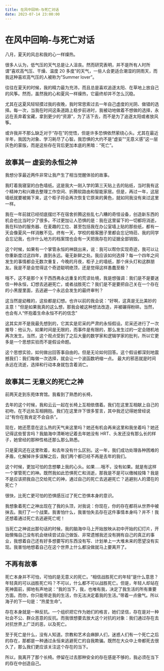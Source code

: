 ```yaml
---
title: 在风中回响-与死亡对话
date: 2023-07-14 23:00:00
---
```


# 在风中回响-与死亡对话

八月，夏天的风总和我的心一样燥热。

很多人认为，低气压的天气总是让人沮丧。然而研究表明，并不是所有人时所谓“喜欢高气压、干燥、温度 20 多度”的天气，一些人会更适合潮湿的阴雨天，而我这种喜欢高气压的人被称为”Summer lover”。

往往在夏天的时候，我的精力最为充沛，而且总是喜欢追逐太阳、在草地上放自己的风筝。然而，虽然我的心和夏风一样燥热，它最终却并不怎么沉稳。

尤其在这夏风轻轻摸过我的夜晚，我时常思索过去一年自己虚度的光阴、做错的选择。每一次，当我在时间这条道路上稳步前进时，我被动地做着不想做的选择，永远在丢弃着宝藏，拿到更少的“资源”，为了活下去，而不是为了追逐太阳或者放风筝。

或许我并不那么缺乏对于“存在”的觉悟，但是许多恐惧依然萦绕心头。尤其在最近半年，我因为对象、学习耗尽了心智。我恐惧的大约不是“虚妄”“无意义感”这一层灰色的蒙版，而是这些存在背后更加本底的黑暗：“死亡”。

## 故事其一 虚妄的永恒之神

我想分享最近两件非常让我产生了相当觉醒体验的故事。

我盯着我寝室的白色墙纸。这是我大一刚入学的第三天贴上去的贴纸，当时我有这个精神力和兴趣去整理工作空间、折腾软路由和智能家居。但是，再过一年，这层墙纸就要被揭下来，这个柜子将会再次恢复它原来的黄色，就如同我没有来过这里一样。

我在一年前就已经彻底摆烂不在宿舍折腾这些乱七八糟的奇怪设备，创造新东西的机会也比当时少了很多。不过更加让人恐惧的是：我在这里留下的一切都将消逝，我在科协的服务器、在麦趣的工位、甚至包括我在办公室墙上贴的那些纸，都有一天会像夏风一样消散不见。终有一天，学校的极客圈子里都会忘记特菈、我的同学会忘记我，也许什么地方的档案馆也会有一天把我存在的证据全部销毁。

这个时候，如果有一个掌管永恒的神跳出来，说：我可以帮你实现奇迹，我可以让你重新度过这四年，直到永远。毫无新鲜之处。我应该如何选择？每一个四年之间发生的事情都会无数次重复，今晚的月夜，柜子上的墙纸，那个床头灯和这群朋友。我是不是会觉得这个奇迹聪明绝顶，还是觉得这样愚蠢至极？

哦不，这不是那个关于西西弗永远重复的荒谬处境，我是想强调：我们是不是要迷信一种永恒，幻想去逃避死亡，或者战胜死亡？我们是不是要把自己关在一个存在的小黑屋里面，去逃避一个永远会发生的最终审判？

这当然是幼稚的，这些都是幻想。也许以前的我会说：“好啊，这真是无比美妙的主意！”但是如果我真的这么想，那我会被这种想法改造，并被碾得粉碎。当然，也会有人“怀抱着生命永恒不朽的信念”

这其实并不是我最先想到的，它其实是尼采的严肃的永恒假设。尼采还进行了一次推导：他认为，如果时间是无限的，而事件是有限的，那么发生过的一定会随机地再次发生。当然，这个观点受到了之后大量的数学家和逻辑学家的批判，所以它更多是一个思想实验而不是假设命题。

这个思想实验，如何做出回答事自由的。但是无论如何回答。这个假设都深刻地震撼我们：我们每做一次选择，就会让一个波函数坍缩一点。 最大的邪恶就是时间永远在流逝，选择和行动本身就包含着消亡。

## 故事其二 无意义的死亡之神

前两天走到东苑体育馆。我看到了熟悉的长椅，

去年的这个时候，我和云云一起在长椅上互相依偎着。我们在这里互相献上自己的初吻，在不远处互相拥抱。我们在这里许下很多誓言，其中我还记得她曾经说过“有你在我肯定不会自杀”。

现在，她还愿意在这么热的天气来这里吗？她还有机会再来这里和我坐着吗？她还记得这些誓言吗？我脑海中清晰地记着去年她没有 HRT、头发还没有那么长的样子，她曾经的那种性格还那么那么熟悉。

只是夏风还在这里吹着，和去年没有什么区别。这一年，我们成功处理各种困难的矛盾，化解掉许多误解之后，我们两个都已经不再是去年的我们。

这个时候，更加可怕的念想攀上我的心头。如果…..哦不，没有如果。就是有这样一个掌管死亡的神。既然我如此恐惧死亡和消逝，那我是不是可以缴械投降？我是不是应该把我自己交给死亡的神，通过自己的死亡去逃避死亡？逃避别人的潜在的死亡？

很快，比死亡更可怕的恐惧感压过了死亡恐惧本身的意识。

我想象着死亡之神出现在了我的头顶，对我说：你现在，你的存在都将从世界中被抹去。我打了一个战栗。我害怕什么，我害怕失去存在这件事情本身吗？并不！我还想着通过死亡去逃避死亡呢！

当死亡之神说出那句话的时候，我的脑海中马上开始放映从初中开始的幻灯片，开始懊悔自己没有机会继续尝试自己做饭、非常遗憾我还没有拥有自己的真正的事业，我想着自己还有好多想要写的东西没有写、计划单上一大堆未来的愿望没有实现。我害怕地想着自己在这个世界上什么都没做就马上要离开了。

## 不再有故事

死亡本身并不可怕，可怕的是无意义的死亡。“相信战胜死亡的年轻”是什么意思？年轻真的可以战胜死亡吗？不可以，什么都不可以战胜死亡。但是，年轻人却站在死神面前，掷地有声地说：“我的当下，我，也唯有我，决定了我生活的所有重要方面。而你，你只能带走我的生活，你无法决定着我的生活。”带着一点傲气。所以海子的下一句是：“热爱生命”。

存在本身就是一种反抗。一个组织把它作为她们的格言，她们坚信，存在是对一种社会不公、群众恶意的反抗。而我很想要去放大这个对抗的对象：我们通过存在去对抗世界上广泛的恶，以及死亡。

至于死亡是什么，没有人知道。宗教和艺术会麻醉人们，迷惑人们有一个死亡之后的存在，那都是一种通过永恒来逃避死亡的自我欺骗。既然在大众中上帝都死去很久了，那么我们更应该关注这个存在的当下。

所以，我离开了那个长椅。停留在过去那种安全的存在感是不够的，我必须在当下的存在中创造自己。
